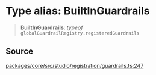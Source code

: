 # Type alias: BuiltInGuardrails

> **BuiltInGuardrails**: *typeof* `globalGuardrailRegistry.registeredGuardrails`

## Source

[packages/core/src/studio/registration/guardrails.ts:247](https://github.com/VictorS67/encre/blob/c09849eb59af073bf23be826a912f2ba4f635f93/packages/core/src/studio/registration/guardrails.ts#L247)

